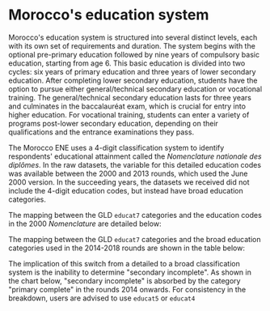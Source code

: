 # Morocco's education system

Morocco's education system is structured into several distinct levels, each with its own set of requirements and duration. The system begins with the optional pre-primary education followed by nine years of compulsory basic education, starting from age 6. This basic education is divided into two cycles: six years of primary education and three years of lower secondary education. After completing lower secondary education, students have the option to pursue either general/technical secondary education or vocational training. The general/technical secondary education lasts for three years and culminates in the baccalauréat exam, which is crucial for entry into higher education. For vocational training, students can enter a variety of programs post-lower secondary education, depending on their qualifications and the entrance examinations they pass.

The Morocco ENE uses a 4-digit classification system to identify respondents' educational attainment called the *Nomenclature nationale des diplômes*. In the raw datasets, the variable for this detailed education codes was available between the 2000 and 2013 rounds, which used the June 2000 version. In the succeeding years, the datasets we received did not include the 4-digit education codes, but instead have broad education categories.


The mapping between the GLD `educat7` categories and the education codes in the 2000 *Nomenclature* are detailed below:


The mapping between the GLD `educat7` categories and the broad education categories used in the 2014-2018 rounds are shown in the table below:






The implication of this switch from a detailed to a broad classification system is the inability to determine "secondary incomplete". As shown in the chart below, "secondary incomplete" is absorbed by the category "primary complete" in the rounds 2014 onwards. For consistency in the breakdown, users are advised to use `educat5` or `educat4`

